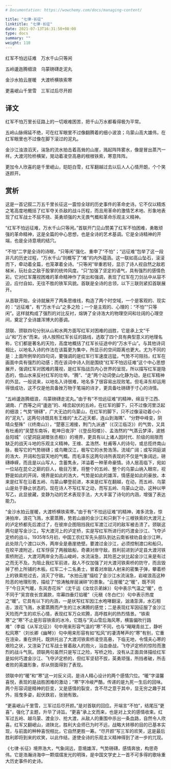 ```yaml
---
# Documentation: https://wowchemy.com/docs/managing-content/

title: "七律·长征"
linktitle: "七律·长征"
date: 2021-07-13T16:31:50+08:00
type: docs
summary: ""
weight: 110
---
```


<!--more-->

<div class="poetry">

红军不怕远征难　万水千山只等闲

五岭逶迤腾细浪　乌蒙磅礴走泥丸

金沙水拍云崖暖　大渡桥横铁索寒

更喜岷山千里雪　三军过后尽开颜

</div>

## 译文

红军不怕万里长征路上的一切艰难困苦，把千山万水都看得极为平常。

五岭山脉绵延不绝，可在红军眼里不过像翻腾着的细小波浪；乌蒙山高大雄伟，在红军眼里也不过像在脚下滚过的泥丸。

金沙江浊浪滔天，湍急的流水拍击着高耸的山崖，溅起阵阵雾水，像是冒出蒸汽一样。大渡河险桥横架，晃动着凌空高悬的根根铁索，寒意阵阵。

更加令人欣喜的是千里岷山，皑皑白雪，红军翻越过去以后人人心情开朗，个个笑逐颜开。

## 赏析

这是一首记叙二万五千里长征这一震惊全球的历史事件的革命史诗。它不仅以精炼之笔高度地概括了红军夺关杀敌的战斗历程，而且用革命的激情艺术地、形象地表现了红军战士不屈不挠、英勇顽强的大无畏气概和革命乐观主义精神。

“红军不怕远征难，万水千山只等闲。”首联开门见山赞美了红军不怕困难，勇敢顽强的革命精神，这是全篇的中心思想，也是全诗的艺术基调。它是全诗精神的开端，也是全诗意境的结穴。

“不怕”二字是全诗的诗眼，“只等闲”强化、重申了“不怕”；“远征难”包举了这一段非凡的历史过程，“万水千山”则概写了“难”的内外蕴涵。这一联如高山坠石，滚滚而下，牵动着全篇，也笼罩着全诗。“只等闲”举重若轻，显示了诗人视自然之敌若梯米，玩社会之敌于股掌的统帅风度。“只”加强了坚定的语气，具有强烈的感情色彩。它对红军蔑视困难的革命精神作了突出和强调，表现了红军在刀剑丛中从容不迫，应付自如，无往不胜的铁军风貌。首联是全诗的总领，以下三联则紧扣首联展开。

从首联开始，全诗就展开了两条思维线，构造了两个时空域，一个是客观的、现实的：“远征难”，有“万水千山”之多之险；一个是主观的、心理的：“不怕”“只等闲”。这样就构成了强烈的对比反衬，熔铸了全诗浩大的物理空间和壮阔的心理空间，奠定了全诗雄浑博大的基调。

颔联、颈联四句分别从山和水两方面写红军对困难的战胜，它是承上文“千山”和“万水”而来。诗人按照红军长征的路线，选取了四个具有典型意义的地理名称，它们都是著名的天险，高度地概括了红军长征途中的“万水千山”。与其他诗词相比，以地名入诗的作法在该篇更为集中，所显示的空间距离也更大。尤为不同的是：上面所例举的四句词，要强调的是红军行军速度迅猛，气势不可阻挡，红军在画面中具有强烈的动感；而在该词中诗人则是围绕“红军不怕远征难”这个中心思想展开，强调红军对困难的蔑视，是红军指战员内心世界的呈现，所以描写红军是隐态的，借山水来反衬红军的壮举。“腾”、“走”两个动词使山化静为动，是红军精神的外显。一般说来，以地名入诗很难，地名多了很容易出现败笔。但毛泽东却运用得很成功，这不仅是他具备挫万物于笔端的诗才，更具备吐磅礴于寸心的诗情。

“五岭逶迤腾细浪，乌蒙磅礴走泥丸。”由于有“不怕远征难”的精神，绵亘于江西、湖南、广西等之间“逶迤”的、峰峦起伏的五岭，在红军的脚下，只不过像河里泛起的细浪；气势“磅礴”，广大无边的乌蒙山，在红军的脚下，只不过像滚动着小小的“泥丸”。这两句诗既具有王维的“太乙近天都，连山到海隅”、“分野中峰变，阴晴众壑殊”（《终南山》），“楚塞三湘接，荆门九派通”（《汉江临泛》）的气势，又具有杜甫的“吴楚东南坼，乾坤日夜浮”（《登岳阳楼》）、孟浩然的“气蒸云梦泽，波撼岳阳城”（《望洞庭湖赠张丞相》）的境界，更具有以上诸人因时代、阶级的局限而缺乏的战天斗地的乐观主义精神。王维、孟浩然、杜甫等人的诗句，或总揽终南山脉，极写它的气势磅礴；或鸟瞰汉江，极写它的水势浩荡，流域广阔；或写洞庭湖的浩大、开阔和包容天地的气概。而毛泽东这两句诗所表现的不仅是气象阔远，磅礴峥嵘，而且是以山写人，含蓄隽永，洋溢着一种革命豪情。诗人居高临下，宛如一位站在昆仑之巅的巨人，极目万里，将整个的五岭、整个的乌蒙山纳入眼帘，视野是如此的开阔，境界是如此的浩大，气势是如此的雄浑，情感是如此的豪放。本来是红军在沿着五岭、乌蒙山攀登前进，本来是红军在翻越，在动，而五岭、乌蒙山是处于静止状态的。现在诗人不写红军之动，而写五岭、乌蒙山之动，这种以甲写乙，此显彼藏，变静为动的艺术表现手法，大大丰富了诗句的内涵，增强了表达能力。

“金沙水拍云崖暖，大渡桥横铁索寒。”由于有“不怕远征难”的精神，滩多流急，惊涛拍岸，浪花飞溅，水雾蒸腾，势若山崩的金沙江和只剩下十三根铁索的大渡河上的泸定桥都先后渡过了，在彼岸企图阻挡我红军渡江过河的敌军被击溃了。颈联这两句是写金沙江，写大渡河上的泸定桥，实是写红军所进行的巧渡金沙江、飞夺泸定桥的战斗。1935年5月初，中国工农红军先头部队到达云南省禄劝县金沙江畔。此处除几个渡口以外，两岸全是悬崖绝壁。要渡过金沙江，必须控制渡口和船只。在皎平渡附近，红军俘获了两艘敌船，奇袭对岸守敌，胜利前进到泸定县大渡河铁索桥附近，大渡河两岸全为高山峻岭，水流湍急，其险恶之状比起金沙江来是有过之而无不及。为阻止我红军前进，敌人不仅加强了对大渡河铁索桥的防守，而且毁掉了桥上所铺的木板。红军二十二名勇士，冒着对岸敌人射来的密集子弹，攀着桥上的铁索抢过去，消灭了守敌。“水拍云崖”描绘了金沙江水流湍急，岩峻浪高这种险恶的地理形势，描绘了“惊涛触岸层澜碎”的景象。“云崖暖”之“暖”，既不同于“今日天气暖，东风杏花坼”（沈千运《汝坟示弟妹》）句中表示气温之“暖”，也不同于“吴宫夜长宫漏款，帘幕四垂灯焰暖”（元稹《冬白纻》）句中表示热度之“暖”。它具有以下的内涵，一是状写红军因江水咆哮翻滚，汹涌澎湃，水石相击，浪花飞溅，水雾蒸腾而产生的江水沸腾的感觉；二是表现红军因征服了金沙江天险而产生的欢乐心情，表现红军万众欢腾，高呼胜利的热烈情景。“铁索寒”之“寒”不止是形容铁索的冰冷，它既与“天山雪后海风寒，横笛偏吹行路难”（李益《从军北征》）句中用来形容气温的“寒”不同，也与“飗飗青丝工，静听松风寒”（刘长卿《幽琴》）句中用来形容有如“松风”的凄清琴声的“寒”有别，它重在渲染，重在烘托，既烘托出了大渡河铁索桥凌空高悬，下临无地，令懦夫心寒的艰险之状，又渲染了红军战士冒着敌人的炮火，浴血奋战，飞夺泸定桥的惊险而激烈的战斗气氛。颈联两句虽然只是写江之险，写桥之险，没有从正面具体描绘红军是如何巧渡金沙江、飞夺泸定桥的，但红军坚韧不拔，英勇顽强，所挡者破，所击者败的英雄形象，却从侧面得到了表现。

颈联中的“暖”和“寒”这一对反义词，是诗人精心设计的两个感情穴位。“暖”字温馨喜悦，表现的是战胜困难的激动；“寒”字冷峻严酷，传递的是九死一生后的回味。两个形容词是精神的巨变，又是感情的裂变，含不尽之意于其中，显无穷之趣于其外，摇曳多姿，起伏跌宕，张驰有致。

“更喜岷山千里雪，三军过后尽开颜。”是对首联的回应。开端言“不怕”，结尾压“更喜”，强化了主题，升华了诗旨。“更喜”承上文而来，也是对上文的感情收束。红军过五岭、越乌蒙、渡金沙、抢大渡，从敌人的重围中杀出一条血路，自然令人欣喜。红军又翻岷山，进陕北，胜利大会师已为时不远，战略大转移的目的已基本实现，与前面的种种喜悦相比，它自然更胜一筹。“尽开颜”写三军的欢笑，这是最后胜利即将到来的欢笑，以此作结，遂使全诗的乐观主义精神得到了进一步的兀现。

《七律·长征》境界浩大，气象阔远，意境雄浑，气势磅礴，感情奔放，构思奇伟。它是浩瀚诗海中一颗熠熠发光的明珠，是中国文学史上一首不可多得的歌咏重大历史事件的史诗。